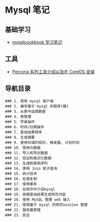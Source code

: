 # Mysql 笔记

## 基础学习

-   [mysqlcookbook 学习笔记](./note/1_mysql-client.md)

## 工具

-   [Percona 系列工具介绍以及在 CentOS 安装](./intro-percona.md)

## 导航目录

```
### 1. 使用 mysql 客户端
### 2. 编写基于 mysql 的程序(略)
### 3. 从表中选择数据
### 4. 表管理
### 5. 字串操作
### 6. 时间/日期操作
### 7. 查询结果排序
### 8. 生成摘要
### 9. 使用存储的规则, 触发器, 计划时间
### 10. 使用元数据
### 11. 导入和导出数据
### 12. 验证和格式化数据
### 13. 生成和使用序列
### 14. 使用 Join 和子查询
### 15. 统计技术
### 16. 处理复制
### 17. 使用事务
### 18. 在网页中介绍mysql
### 19. 根据查询结果生成网页内容
### 20. 使用 MySQL 管理 web 输入
### 21. 使用基于 mysql 的网页session 管理
### 22. 服务器管理
### 23. 安全
```
